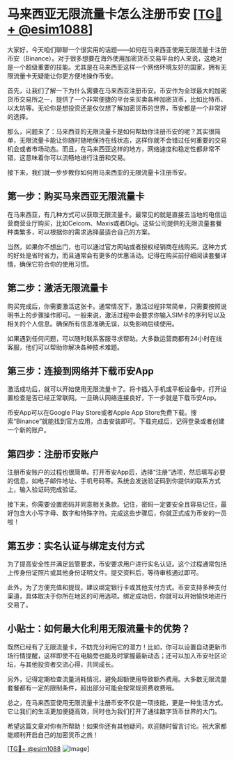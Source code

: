 # 马来西亚无限流量卡怎么注册币安 [[TG💪+ @esim1088](https://t.me/s/esim1088)]

大家好，今天咱们聊聊一个很实用的话题——如何在马来西亚使用无限流量卡注册币安（Binance）。对于很多想要在海外使用加密货币交易平台的人来说，这绝对是一个超级重要的技能。尤其是在马来西亚这样一个网络环境友好的国家，拥有无限流量卡无疑能让你更方便地操作币安。

首先，让我们了解一下为什么需要在马来西亚注册币安。币安作为全球最大的加密货币交易所之一，提供了一个非常便捷的平台来买卖各种加密货币，比如比特币、以太坊等。无论你是想投资还是仅仅想了解加密货币的世界，币安都是一个非常好的选择。

那么，问题来了：马来西亚的无限流量卡是如何帮助你注册币安的呢？其实很简单，无限流量卡能让你随时随地保持在线状态，这样你就不会错过任何重要的交易机会或者市场动态。而且，在马来西亚这样的地方，网络速度和稳定性都非常不错，这意味着你可以流畅地进行注册和交易。

接下来，我们就一步步教你如何用马来西亚的无限流量卡注册币安。

## 第一步：购买马来西亚无限流量卡

在马来西亚，有几种方式可以获取无限流量卡。最常见的就是直接去当地的电信运营商营业厅购买，比如Celcom、Maxis或者Digi。这些公司提供的无限流量套餐种类繁多，可以根据你的需求选择最适合自己的方案。

当然，如果你不想出门，也可以通过官方网站或者授权经销商在线购买。这种方式的好处是省时省力，而且通常会有更多的优惠活动。记得在购买前仔细阅读套餐详情，确保它符合你的使用习惯。

## 第二步：激活无限流量卡

购买完成后，你需要激活这张卡。通常情况下，激活过程非常简单，只需要按照说明书上的步骤操作即可。一般来说，激活过程中会要求你输入SIM卡的序列号以及相关的个人信息。确保所有信息准确无误，以免影响后续使用。

如果遇到任何问题，可以随时联系客服寻求帮助。大多数运营商都有24小时在线客服，他们可以帮助你解决各种技术难题。

## 第三步：连接到网络并下载币安App

激活成功后，就可以开始使用无限流量卡了。将卡插入手机或平板设备中，打开设置检查是否已经正常联网。一旦确认网络连接良好，下一步就是下载币安App。

币安App可以在Google Play Store或者Apple App Store免费下载。搜索“Binance”就能找到官方应用，点击安装即可。下载完成后，记得登录或者创建一个新的账户。

## 第四步：注册币安账户

注册币安账户的过程也很简单。打开币安App后，选择“注册”选项，然后填写必要的信息，如电子邮件地址、手机号码等。系统会发送验证码到你提供的联系方式上，输入验证码完成验证。

接下来，你需要设置密码并同意相关条款。记住，密码一定要安全且容易记住，最好包含大小写字母、数字和特殊字符。完成这些步骤后，你就正式成为币安的一员啦！

## 第五步：实名认证与绑定支付方式

为了提高安全性并满足监管要求，币安要求用户进行实名认证。这个过程通常包括上传身份证照片或其他身份证明文件。提交资料后，等待审核通过即可。

此外，为了方便充值和提现，建议绑定银行卡或其他支付方式。币安支持多种支付渠道，具体取决于你所在地区的可用选项。绑定成功后，你就可以开始愉快地进行交易了。

## 小贴士：如何最大化利用无限流量卡的优势？

既然已经有了无限流量卡，不妨充分利用它的潜力！比如，你可以设置自动更新市场行情提醒，这样即使不在电脑旁也能及时掌握最新动态；还可以加入币安社区论坛，与其他投资者交流心得，共同成长。

另外，记得定期检查流量消耗情况，避免超额使用导致额外费用。大多数无限流量套餐都有一定的限制条件，超出部分可能会按常规资费收费哦。

总之，在马来西亚使用无限流量卡注册币安不仅是一项技能，更是一种生活方式。它让我们的生活更加便捷高效，同时也为我们打开了通往数字货币世界的大门。

希望这篇文章对你有所帮助！如果你还有其他疑问，欢迎随时留言讨论。祝大家都能顺利开启自己的加密货币之旅！

[[TG💪+ @esim1088](https://t.me/s/esim1088) ![Image](https://i.postimg.cc/4NQfJmqS/Snipaste-2025-05-13-00-14-12.png)]